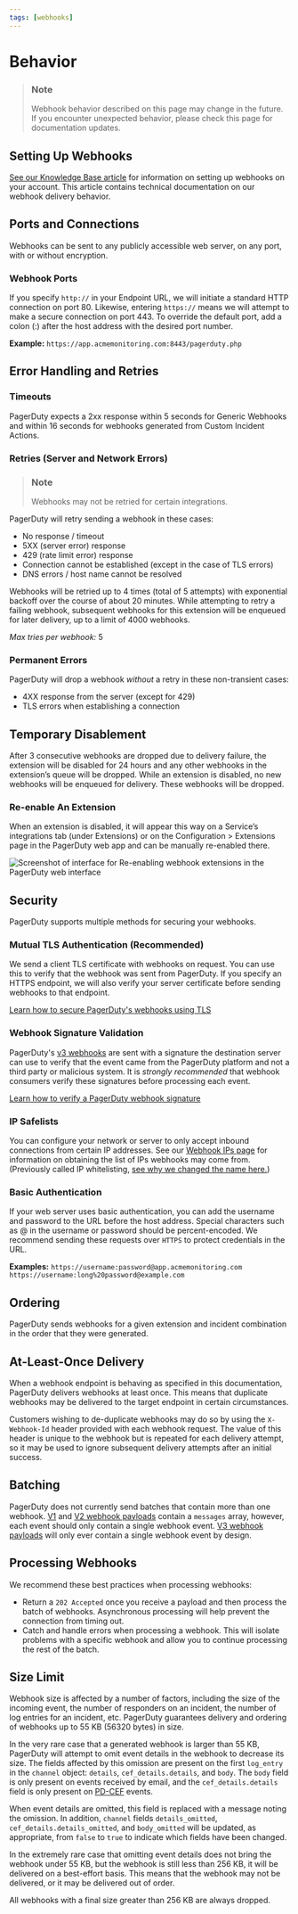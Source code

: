 ```yaml
---
tags: [webhooks]
---
```


# Behavior

<!-- theme: warning -->
> ### Note
> Webhook behavior described on this page may change in the future. If you encounter unexpected behavior, please check this page for documentation updates.

## Setting Up Webhooks

[See our Knowledge Base article](https://support.pagerduty.com/docs/webhooks) for information on setting up webhooks on your account. This article contains technical documentation on our webhook delivery behavior.

## Ports and Connections

Webhooks can be sent to any publicly accessible web server, on any port, with or without encryption.

### Webhook Ports

If you specify `http://` in your Endpoint URL, we will initiate a standard HTTP connection on port 80. Likewise, entering `https://` means we will attempt to make a secure connection on port 443. To override the default port, add a colon (:) after the host address with the desired port number.

**Example:** `https://app.acmemonitoring.com:8443/pagerduty.php`

## Error Handling and Retries

### Timeouts

PagerDuty expects a 2xx response within 5 seconds for Generic Webhooks and within 16 seconds for webhooks generated from Custom Incident Actions.

### Retries (Server and Network Errors)

<!-- theme: warning -->
> ### Note
>  Webhooks may not be retried for certain integrations.

PagerDuty will retry sending a webhook in these cases:
  * No response / timeout
  * 5XX (server error) response
  * 429 (rate limit error) response
  * Connection cannot be established (except in the case of TLS errors)
  * DNS errors / host name cannot be resolved

Webhooks will be retried up to 4 times (total of 5 attempts) with exponential backoff over the course of about 20 minutes. While attempting to retry a failing webhook, subsequent webhooks for this extension will be enqueued for later delivery, up to a limit of 4000 webhooks.

*Max tries per webhook:* 5

### Permanent Errors

PagerDuty will drop a webhook *without* a retry in these non-transient cases:
  * 4XX response from the server (except for 429)
  * TLS errors when establishing a connection

## Temporary Disablement

After 3 consecutive webhooks are dropped due to delivery failure, the extension will be disabled for 24 hours and any other webhooks in the extension’s queue will be dropped. While an extension is disabled, no new webhooks will be enqueued for delivery. These webhooks will be dropped.

### Re-enable An Extension

When an extension is disabled, it will appear this way on a Service’s integrations tab (under Extensions) or on the Configuration > Extensions page in the PagerDuty web app and can be manually re-enabled there.

![Screenshot of interface for Re-enabling webhook extensions in the PagerDuty web interface](../../assets/images/webhook-disabled.jpg)

## Security

PagerDuty supports multiple methods for securing your webhooks.

### Mutual TLS Authentication (Recommended)

We send a client TLS certificate with webhooks on request. You can use this to verify that the webhook was sent from PagerDuty. If you specify an HTTPS endpoint, we will also verify your server certificate before sending webhooks to that endpoint.
<br/>

[Learn how to secure PagerDuty's webhooks using TLS](../../docs/webhooks/03-Mutual-TLS.md)

### Webhook Signature Validation

PagerDuty's [v3 webhooks](../../docs/webhooks/01-Overview.md) are sent with a signature the destination server can use to verify that the event came from the PagerDuty platform and not a third party or malicious system.  It is _strongly recommended_ that webhook consumers verify these signatures before processing each event.
<br/>

[Learn how to verify a PagerDuty webhook signature](../../docs/webhooks/04-Signatures.md)

### IP Safelists

You can configure your network or server to only accept inbound connections from certain IP addresses. See our [Webhook IPs page](../../docs/webhooks/11-Webhook-IPs.md) for information on obtaining the list of IPs webhooks may come from.  (Previously called IP whitelisting, [see why we changed the name here.](https://twitter.com/secnerdette/status/898314208097427457))

### Basic Authentication

If your web server uses basic authentication, you can add the username and password to the URL before the host address. Special characters such as @ in the username or password should be percent-encoded. We recommend sending these requests over `HTTPS` to protect credentials in the URL.

**Examples:**
`https://username:password@app.acmemonitoring.com`
`https://username:long%20password@example.com`

## Ordering

PagerDuty sends webhooks for a given extension and incident combination in the order that they were generated.

## At-Least-Once Delivery

When a webhook endpoint is behaving as specified in this documentation, PagerDuty delivers webhooks at least once. This means that duplicate webhooks may be delivered to the target endpoint in certain circumstances.

Customers wishing to de-duplicate webhooks may do so by using the `X-Webhook-Id` header provided with each webhook request. The value of this header is unique to the webhook but is repeated for each delivery attempt, so it may be used to ignore subsequent delivery attempts after an initial success.

## Batching

PagerDuty does not currently send batches that contain more than one webhook. [V1](../../docs/webhooks/10-V1-Overview.md) and [V2 webhook payloads](../../docs/webhooks/09-V2-Overview.md) contain a `messages` array, however, each event should only contain a single webhook event. [V3 webhook payloads](../../docs/webhooks/01-Overview.md) will only ever contain a single webhook event by design.

## Processing Webhooks

We recommend these best practices when processing webhooks:
  * Return a `202 Accepted` once you receive a payload and then process the batch of webhooks. Asynchronous processing will help prevent the connection from timing out.
  * Catch and handle errors when processing a webhook. This will isolate problems with a specific webhook and allow you to continue processing the rest of the batch.

## Size Limit

Webhook size is affected by a number of factors, including the size of the incoming event, the number of responders on an incident, the number of log entries for an incident, etc. PagerDuty guarantees delivery and ordering of webhooks up to 55 KB (56320 bytes) in size.

In the very rare case that a generated webhook is larger than 55 KB, PagerDuty will attempt to omit event details in the webhook to decrease its size. The fields affected by this omission are present on the first `log_entry` in the `channel` object: `details`, `cef_details.details`, and `body`. The `body` field is only present on events received by email, and the `cef_details.details` field is only present on [PD-CEF](https://support.pagerduty.com/docs/pd-cef) events.

When event details are omitted, this field is replaced with a message noting the omission. In addition, `channel` fields `details_omitted`, `cef_details.details_omitted`, and `body_omitted` will be updated, as appropriate, from `false` to `true` to indicate which fields have been changed.

In the extremely rare case that omitting event details does not bring the webhook under 55 KB, but the webhook is still less than 256 KB, it will be delivered on a best-effort basis. This means that the webhook may not be delivered, or it may be delivered out of order.

All webhooks with a final size greater than 256 KB are always dropped.
